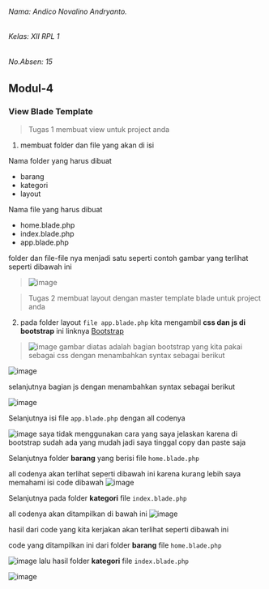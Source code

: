 ###### Nama: Andico Novalino Andryanto.
###### Kelas: XII RPL 1
###### No.Absen: 15
## Modul-4
### View Blade Template
>Tugas 1 membuat view untuk project anda

1) membuat folder dan file yang akan di isi

Nama folder yang harus dibuat 
- barang
- kategori
- layout

Nama file yang harus dibuat
- home.blade.php
- index.blade.php
- app.blade.php

folder dan file-file nya menjadi satu seperti 
contoh gambar yang terlihat seperti dibawah ini

>![image](https://user-images.githubusercontent.com/91455522/183356863-ff2c5291-bde9-4c7a-a969-0e216fc32d6d.png)

>Tugas 2 membuat layout dengan master template blade untuk project anda

2) pada folder layout `file app.blade.php` kita mengambil **css dan js di bootstrap** ini linknya
[Bootstrap](https://getbootstrap.com/docs/5.2/getting-started/introduction/)

>![image](https://user-images.githubusercontent.com/91455522/183357027-9804e88c-c67f-4d6f-b141-870be4e9009a.png)
gambar diatas adalah bagian bootstrap yang kita pakai sebagai css dengan menambahkan syntax sebagai berikut

![image](https://user-images.githubusercontent.com/91455522/183357178-78806cb7-2102-4d88-ad92-0062d1264697.png)

selanjutnya bagian js dengan menambahkan syntax sebagai berikut

![image](https://user-images.githubusercontent.com/91455522/183357312-7c84b51b-be23-41c8-b32c-d6b6f45e4369.png)


Selanjutnya isi file `app.blade.php` dengan all codenya

![image](https://user-images.githubusercontent.com/91455522/183357814-78caa80c-a8d5-44a4-b9a3-950b6d0f44de.png)
saya tidak menggunakan cara yang saya jelaskan karena di bootstrap sudah ada yang mudah jadi saya tinggal copy dan paste saja

Selanjutnya folder **barang** yang berisi file `home.blade.php`

all codenya akan terlihat seperti dibawah ini karena kurang lebih saya memahami isi code dibawah
![image](https://user-images.githubusercontent.com/91455522/183357982-d27b6d78-7c27-407b-aae8-65c9532b754b.png)

Selanjutnya pada folder **kategori** file `index.blade.php` 


all codenya akan ditampilkan di bawah ini
![image](https://user-images.githubusercontent.com/91455522/183358043-86f6ee4e-331f-46f8-84b1-76cb714780a9.png)

<!-- @extends('layout.app') yang beratri mewariskan ke (folder.file) -->

<!-- @section('title') barang @endsection berarti mengelompokkan agar bisa dipanggil ke berbagai file seperti pewarisan -->

hasil dari code yang kita kerjakan akan terlihat seperti dibawah ini

code yang ditampilkan ini dari folder **barang** file `home.blade.php`

![image](https://user-images.githubusercontent.com/91455522/183358425-b64b96ae-fe99-4091-a621-6c0a434f9a97.png)
lalu hasil folder **kategori** file `index.blade.php`

![image](https://user-images.githubusercontent.com/91455522/183358498-c2107edd-5083-4038-8da0-ea0f3f2a599e.png)

